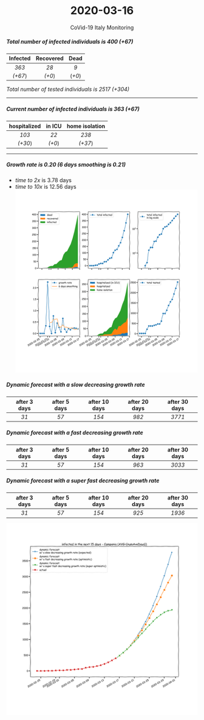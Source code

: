 <div align='center'>

# 2020-03-16
CoVid-19 Italy Monitoring
</div>

##### Total number of infected individuals is 400 (+67)
Infected | Recovered | Dead
:---: | :---: | :---:
*363* | *28* | *9*
*(+67*) | *(+0*) | (*+0*)

*Total number of tested individuals is 2517 (+304)*
***
##### Current number of infected individuals is 363 (+67)
hospitalized | in ICU | home isolation
:---: | :---: | :---:
*103* |*22* |*238*
*(+30*) |*(+0*) |*(+37*)
***
##### Growth rate is 0.20 (6 days smoothing is 0.21)
- *time to 2x* is 3.78 days
- *time to 10x* is 12.56 days
![stats][stats]

##### Dynamic forecast with a slow decreasing growth rate
after 3 days | after 5 days | after 10 days | after 20 days | after 30 days
:---: | :---: | :---: | :---: | :---:
*31* |*57* |*154* |*982* |*3771*
##### Dynamic forecast with a fast decreasing growth rate
after 3 days | after 5 days | after 10 days | after 20 days | after 30 days
:---: | :---: | :---: | :---: | :---:
*31* |*57* |*154* |*963* |*3033*
##### Dynamic forecast with a super fast decreasing growth rate
after 3 days | after 5 days | after 10 days | after 20 days | after 30 days
:---: | :---: | :---: | :---: | :---:
*31* |*57* |*154* |*925* |*1936*


![dynamic_forecast][dynamic_forecast]

[stats]: stats_Campania.png
[dynamic_forecast]: dynamic_forecast_Campania.png

